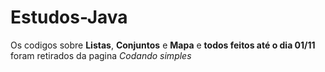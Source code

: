 # Estudos-Java

Os codigos sobre **Listas**, **Conjuntos** e **Mapa** e **todos feitos até o dia 01/11** foram retirados da pagina *Codando simples*
